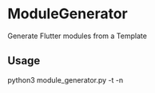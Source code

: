 # ModuleGenerator
Generate Flutter modules from a Template

## Usage
python3 module_generator.py -t <TemplateName> -n <ModuleName>

